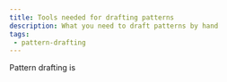 ```yaml
---
title: Tools needed for drafting patterns
description: What you need to draft patterns by hand
tags:
 - pattern-drafting 
---
```


Pattern drafting is 